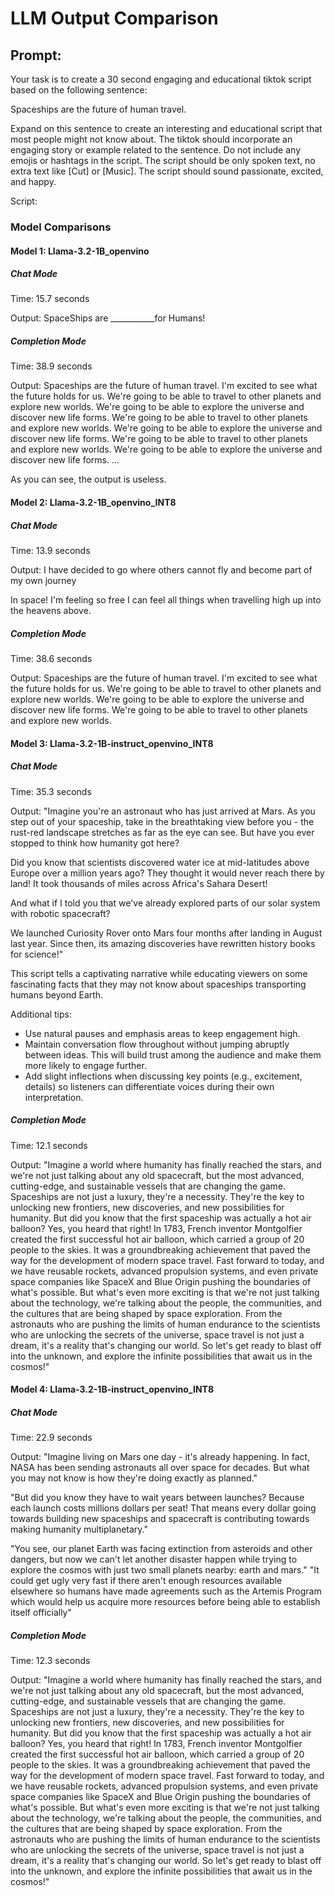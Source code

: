 # LLM Output Comparison

## Prompt: 

Your task is to create a 30 second engaging and educational tiktok script based on the following sentence:

Spaceships are the future of human travel.

Expand on this sentence to create an interesting and educational script that most people might not know about.
The tiktok should incorporate an engaging story or example related to the sentence.
Do not include any emojis or hashtags in the script.
The script should be only spoken text, no extra text like [Cut] or [Music].
The script should sound passionate, excited, and happy.

Script:

### Model Comparisons

#### Model 1: Llama-3.2-1B_openvino

##### Chat Mode
Time: 15.7 seconds

Output:
SpaceShips are
    ___________for Humans!

##### Completion Mode
Time: 38.9 seconds

Output:
Spaceships are the future of human travel.
I'm excited to see what the future holds for us.
We're going to be able to travel to other planets and explore new worlds.
We're going to be able to explore the universe and discover new life forms.
We're going to be able to travel to other planets and explore new worlds.
We're going to be able to explore the universe and discover new life forms.
We're going to be able to travel to other planets and explore new worlds.
We're going to be able to explore the universe and discover new life forms.
...

As you can see, the output is useless.

#### Model 2: Llama-3.2-1B_openvino_INT8

##### Chat Mode

Time: 13.9 seconds

Output:
I have decided to go where others cannot fly
and become part of my own journey

In space! I'm feeling so free 
I can feel all things when travelling high up into the heavens above.

##### Completion Mode

Time: 38.6 seconds

Output:
Spaceships are the future of human travel.
I'm excited to see what the future holds for us.
We're going to be able to travel to other planets and explore new worlds.
We're going to be able to explore the universe and discover new life forms.
We're going to be able to travel to other planets and explore new worlds.

#### Model 3: Llama-3.2-1B-instruct_openvino_INT8

##### Chat Mode

Time: 35.3 seconds

Output:
"Imagine you're an astronaut who has just arrived at Mars. As you step out of your spaceship, take in the breathtaking view before you - the rust-red landscape stretches as far as the eye can see. But have you ever stopped to think how humanity got here? 

Did you know that scientists discovered water ice at mid-latitudes above Europe over a million years ago? They thought it would never reach there by land! It took thousands of miles across Africa's Sahara Desert!

And what if I told you that we've already explored parts of our solar system with robotic spacecraft?

We launched Curiosity Rover onto Mars four months after landing in August last year. Since then, its amazing discoveries have rewritten history books for science!"

This script tells a captivating narrative while educating viewers on some fascinating facts that they may not know about spaceships transporting humans beyond Earth.


Additional tips:
- Use natural pauses and emphasis areas to keep engagement high.
- Maintain conversation flow throughout without jumping abruptly between ideas. This will build trust among the audience and make them more likely to engage further.
- Add slight inflections when discussing key points (e.g., excitement, details) so listeners can differentiate voices during their own interpretation.

##### Completion Mode

Time: 12.1 seconds

Output:
"Imagine a world where humanity has finally reached the stars, and we're not just talking about any old spacecraft, but the most advanced, cutting-edge, and sustainable vessels that are changing the game. Spaceships are not just a luxury, they're a necessity. They're the key to unlocking new frontiers, new discoveries, and new possibilities for humanity. But did you know that the first spaceship was actually a hot air balloon? Yes, you heard that right! In 1783, French inventor Montgolfier created the first successful hot air balloon, which carried a group of 20 people to the skies. It was a groundbreaking achievement that paved the way for the development of modern space travel. Fast forward to today, and we have reusable rockets, advanced propulsion systems, and even private space companies like SpaceX and Blue Origin pushing the boundaries of what's possible. But what's even more exciting is that we're not just talking about the technology, we're talking about the people, the communities, and the cultures that are being shaped by space exploration. From the astronauts who are pushing the limits of human endurance to the scientists who are unlocking the secrets of the universe, space travel is not just a dream, it's a reality that's changing our world. So let's get ready to blast off into the unknown, and explore the infinite possibilities that await us in the cosmos!"


#### Model 4: Llama-3.2-1B-instruct_openvino_INT8

##### Chat Mode

Time: 22.9 seconds

Output:
"Imagine living on Mars one day - it's already happening. In fact, NASA has been sending astronauts all over space for decades. But what you may not know is how they're doing exactly as planned."

"But did you know they have to wait years between launches? Because each launch costs millions dollars per seat! That means every dollar going towards building new spaceships and spacecraft is contributing towards making humanity multiplanetary." 

"You see, our planet Earth was facing extinction from asteroids and other dangers, but now we can't let another disaster happen while trying to explore the cosmos with just two small planets nearby: earth and mars." "It could get ugly very fast if there aren't enough resources available elsewhere so humans have made agreements such as the Artemis Program which would help us acquire more resources before being able to establish itself officially"

##### Completion Mode

Time: 12.3 seconds

Output:
"Imagine a world where humanity has finally reached the stars, and we're not just talking about any old spacecraft, but the most advanced, cutting-edge, and sustainable vessels that are changing the game. Spaceships are not just a luxury, they're a necessity. They're the key to unlocking new frontiers, new discoveries, and new possibilities for humanity. But did you know that the first spaceship was actually a hot air balloon? Yes, you heard that right! In 1783, French inventor Montgolfier created the first successful hot air balloon, which carried a group of 20 people to the skies. It was a groundbreaking achievement that paved the way for the development of modern space travel. Fast forward to today, and we have reusable rockets, advanced propulsion systems, and even private space companies like SpaceX and Blue Origin pushing the boundaries of what's possible. But what's even more exciting is that we're not just talking about the technology, we're talking about the people, the communities, and the cultures that are being shaped by space exploration. From the astronauts who are pushing the limits of human endurance to the scientists who are unlocking the secrets of the universe, space travel is not just a dream, it's a reality that's changing our world. So let's get ready to blast off into the unknown, and explore the infinite possibilities that await us in the cosmos!"


